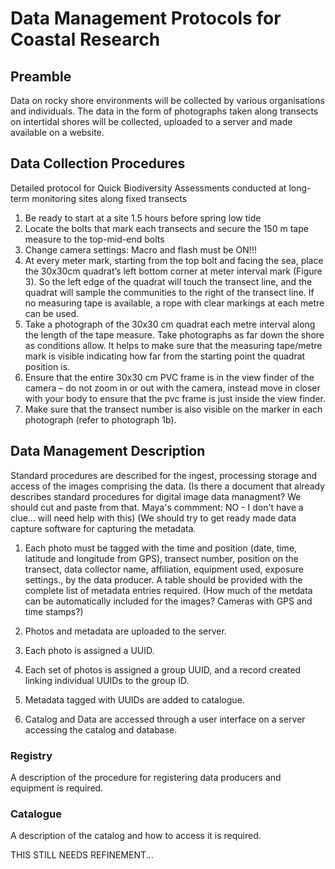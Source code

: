 # Data Management Protocols for Coastal Research
## Preamble
Data on rocky shore environments will be collected by various organisations and individuals. The data in the form of photographs taken along transects on intertidal shores will be collected, uploaded to a server and made available on a website. 

## Data Collection Procedures

Detailed protocol for Quick Biodiversity Assessments conducted at long-term monitoring sites along fixed transects 

1.	Be ready to start at a site 1.5 hours before spring low tide
2.	Locate the bolts that mark each transects and secure the 150 m tape measure to the top-mid-end bolts
3.	Change camera settings: Macro and flash must be ON!!!
4.	At every meter mark, starting from the top bolt and facing the sea, place the 30x30cm quadrat’s left bottom corner at meter interval mark (Figure 3). So the left edge of the quadrat will touch the transect line, and the quadrat will sample the communities to the right of the transect line. If no measuring tape is available, a rope with clear markings at each metre can be used.
5.	Take a photograph of the 30x30 cm quadrat each metre interval along the length of the tape measure. Take photographs as far down the shore as conditions allow. It helps to make sure that the measuring tape/metre mark is visible indicating how far from the starting point the quadrat position is.
6.	Ensure that the entire 30x30 cm PVC frame is in the view finder of the camera – do not zoom in or out with the camera, instead move in closer with your body to ensure that the pvc frame is just inside the view finder.
7.	Make sure that the transect number is also visible on the marker in each photograph (refer to photograph 1b).


## Data Management Description

Standard procedures are described for the ingest, processing storage and access of the images comprising the data.  (Is there a document that already describes standard procedures for digital image data managment? We should cut and paste from that. Maya's commment: NO - I don't have a clue... will need help with this) (We should try to get ready made data capture software for capturing the metadata. 


1. Each photo must be tagged with the time and position (date, time, latitude and longitude from GPS), transect number, position on the transect, data collector name, affiliation, equipment used, exposure settings., by the data producer.  A table should be provided with the complete list of metadata entries required. (How much of the metdata can be automatically included for the images? Cameras with GPS and time stamps?)


2. Photos and metadata are uploaded to the server.

3. Each photo is assigned a UUID. 

4. Each set of photos is assigned a group UUID, and a record created linking individual UUIDs to the group ID. 

5. Metadata tagged with UUIDs are added to catalogue.  
6. Catalog and Data are accessed through a user interface on a server accessing the catalog and database. 

### Registry 

A description of the procedure for registering data producers and equipment is required.

### Catalogue

A description of the catalog and how to access it is required. 

THIS STILL NEEDS REFINEMENT...

